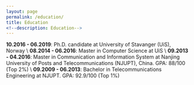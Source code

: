 ```yaml
---
layout: page
permalink: /education/
title: Education
<!--description: Education-->
---
```



**10.2016 - 06.2019**: Ph.D. candidate at University of Stavanger (UiS), Norway \\
**08.2014 - 06.2016**: Master in Computer Science at UiS \\
**09.2013 - 04.2016**: Master in Communication and Information System at Nanjing University of Posts and Telecommunications (NJUPT), China. GPA: 88/100 (Top 2%) \\
**09.2009 - 06.2013**: Bachelor in Telecommunications Engineering at NJUPT. GPA: 92.9/100 (Top 1%)

